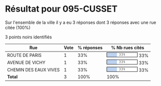 # Résultat pour 095-CUSSET

Sur l'ensemble de la ville il y a eu 3 réponses dont 3 réponses avec une rue citée (100%)

3 points noirs identifiés

| Rue | Vote | % réponses | % Nb rues cités|
|-----|------|------------|----------------|
| ROUTE DE PARIS | 1 | 33% | <img src="../../img/bar_33.gif" />&nbsp;33%|
| AVENUE DE VICHY | 1 | 33% | <img src="../../img/bar_33.gif" />&nbsp;33%|
| CHEMIN DES EAUX VIVES | 1 | 33% | <img src="../../img/bar_33.gif" />&nbsp;33%|
| **Total** | 3 | 100% | 100%|
